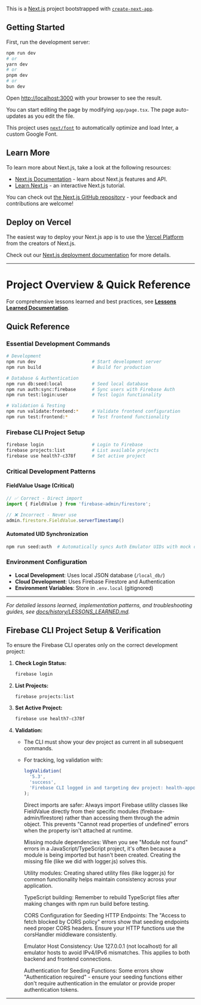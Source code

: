 This is a [Next.js](https://nextjs.org/) project bootstrapped with [`create-next-app`](https://github.com/vercel/next.js/tree/canary/packages/create-next-app).

## Getting Started

First, run the development server:

```bash
npm run dev
# or
yarn dev
# or
pnpm dev
# or
bun dev
```

Open [http://localhost:3000](http://localhost:3000) with your browser to see the result.

You can start editing the page by modifying `app/page.tsx`. The page auto-updates as you edit the file.

This project uses [`next/font`](https://nextjs.org/docs/basic-features/font-optimization) to automatically optimize and load Inter, a custom Google Font.

## Learn More

To learn more about Next.js, take a look at the following resources:

- [Next.js Documentation](https://nextjs.org/docs) - learn about Next.js features and API.
- [Learn Next.js](https://nextjs.org/learn) - an interactive Next.js tutorial.

You can check out [the Next.js GitHub repository](https://github.com/vercel/next.js/) - your feedback and contributions are welcome!

## Deploy on Vercel

The easiest way to deploy your Next.js app is to use the [Vercel Platform](https://vercel.com/new?utm_medium=default-template&filter=next.js&utm_source=create-next-app&utm_campaign=create-next-app-readme) from the creators of Next.js.

Check out our [Next.js deployment documentation](https://nextjs.org/docs/deployment) for more details.

---

# Project Overview & Quick Reference

For comprehensive lessons learned and best practices, see **[Lessons Learned Documentation](docs/history/LESSONS_LEARNED.md)**.

## Quick Reference

### Essential Development Commands
```bash
# Development
npm run dev                     # Start development server
npm run build                   # Build for production

# Database & Authentication
npm run db:seed:local           # Seed local database
npm run auth:sync:firebase      # Sync users with Firebase Auth
npm run test:login:user         # Test login functionality

# Validation & Testing
npm run validate:frontend:*     # Validate frontend configuration
npm run test:frontend:*         # Test frontend functionality
```

### Firebase CLI Project Setup
```bash
firebase login                  # Login to Firebase
firebase projects:list          # List available projects
firebase use health7-c378f      # Set active project
```

### Critical Development Patterns

#### FieldValue Usage (Critical)
```typescript
// ✅ Correct - Direct import
import { FieldValue } from 'firebase-admin/firestore';

// ❌ Incorrect - Never use
admin.firestore.FieldValue.serverTimestamp()
```

#### Automated UID Synchronization
```bash
npm run seed:auth  # Automatically syncs Auth Emulator UIDs with mock data
```

### Environment Configuration
- **Local Development**: Uses local JSON database (`/local_db/`)
- **Cloud Development**: Uses Firebase Firestore and Authentication
- **Environment Variables**: Store in `.env.local` (gitignored)

---

_For detailed lessons learned, implementation patterns, and troubleshooting guides, see [docs/history/LESSONS_LEARNED.md](docs/history/LESSONS_LEARNED.md)._

## Firebase CLI Project Setup & Verification

To ensure the Firebase CLI operates only on the correct development project:

1. **Check Login Status:**
   ```bash
   firebase login
   ```

2. **List Projects:**
   ```bash
   firebase projects:list
   ```

3. **Set Active Project:**
   ```bash
   firebase use health7-c378f
   ```

4. **Validation:**
   - The CLI must show your dev project as current in all subsequent commands.
   - For tracking, log validation with:
     ```js
     logValidation(
       '5.3',
       'success',
       'Firebase CLI logged in and targeting dev project: health-appointment-dev'
     );
     ```

     Direct imports are safer: Always import Firebase utility classes like FieldValue directly from their specific modules (firebase-admin/firestore) rather than accessing them through the admin object. This prevents "Cannot read properties of undefined" errors when the property isn't attached at runtime.

     Missing module dependencies: When you see "Module not found" errors in a JavaScript/TypeScript project, it's often because a module is being imported but hasn't been created. Creating the missing file (like we did with logger.js) solves this.

     Utility modules: Creating shared utility files (like logger.js) for common functionality helps maintain consistency across your application.

     TypeScript building: Remember to rebuild TypeScript files after making changes with npm run build before testing.

     CORS Configuration for Seeding HTTP Endpoints: The "Access to fetch blocked by CORS policy" errors show that seeding endpoints need proper CORS headers. Ensure your HTTP functions use the corsHandler middleware consistently.

     Emulator Host Consistency: Use 127.0.0.1 (not localhost) for all emulator hosts to avoid IPv4/IPv6 mismatches. This applies to both backend and frontend connections.

     Authentication for Seeding Functions: Some errors show "Authentication required" - ensure your seeding functions either don't require authentication in the emulator or provide proper authentication tokens.

---
